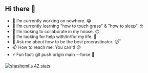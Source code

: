 ## Hi there 👋

- 🔭 I’m currently working on nowhere. 😂
- 🌱 I’m currently learning "how to touch grass" & "how to sleep". 🤓
- 👯 I’m looking to collaborate in my house. 🙃
- 🤔 I’m looking for help with/in/for my life. 🥺
- 💬 Ask me about how to be the best procrastinator. 😴
- 📫 How to reach me: You can't! 😜
- ⚡ Fun fact: git push origin main --force 🗿

<a href="https://github.com/oakoudad/badge42"><img src="https://badge.mediaplus.ma/greenbinary/shashemi?1337Badge=off&UM6P=off" alt="shashemi's 42 stats" /></a>
